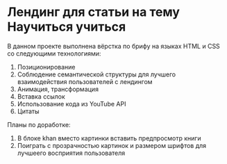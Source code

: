 # Лендинг для статьи на тему Научиться учиться  
В данном проекте выполнена вёрстка по брифу на языках HTML и CSS со следующими технологиями:  
1. Позиционирование  
2. Соблюдение семантической структуры для лучшего взаимодействия пользователей с лендингом  
3. Анимация, трансформация  
4. Вставка ссылок  
5. Использование кода из YouTube API  
6. Цитаты  
  
Планы по доработке:  
1. В блоке khan вместо картинки вставить предпросмотр книги  
2. Поиграть с прозрачностью картинок и размером шрифтов для лучшеего восприятия пользователя
